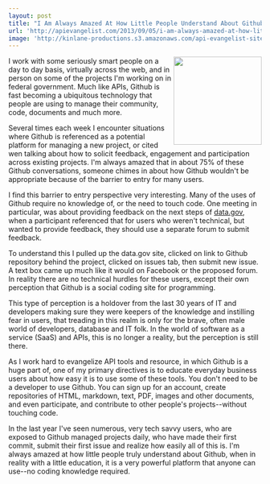 ```yaml
---
layout: post
title: "I Am Always Amazed At How Little People Understand About Github"
url: 'http://apievangelist.com/2013/09/05/i-am-always-amazed-at-how-little-people-understand-about-github/'
image: 'http://kinlane-productions.s3.amazonaws.com/api-evangelist-site/blog/bw-github.jpg'
---
```


<img class="c1" src="https://s3.amazonaws.com/kinlane-productions/bw-icons/bw-github.jpg" alt="" width="175" align="right" />

I work with some seriously smart people on a day to day basis, virtually across the web, and in person on some of the projects I'm working on in federal government. Much like APIs, Github is fast becoming a ubiquitous technology that people are using to manage their community, code, documents and much more.

Several times each week I encounter situations where Github is referenced as a potential platform for managing a new project, or cited wen talking about how to solicit feedback, engagement and participation across existing projects. I'm always amazed that in about 75% of these Github conversations, someone chimes in about how Github wouldn't be appropriate because of the barrier to entry for many users.

I find this barrier to entry perspective very interesting. Many of the uses of Github require no knowledge of, or the need to touch code. One meeting in particular, was about providing feedback on the next steps of [data.gov][1], when a participant referenced that for users who weren't technical, but wanted to provide feedback, they should use a separate forum to submit feedback.

To understand this I pulled up the data.gov site, clicked on link to Github repository behind the project, clicked on issues tab, then submit new issue. A text box came up much like it would on Facebook or the proposed forum. In reality there are no technical hurdles for these users, except their own perception that Github is a social coding site for programming.

This type of perception is a holdover from the last 30 years of IT and developers making sure they were keepers of the knowledge and instilling fear in users, that treading in this realm is only for the brave, often male world of developers, database and IT folk. In the world of software as a service (SaaS) and APIs, this is no longer a reality, but the perception is still there.

As I work hard to evangelize API tools and resource, in which Github is a huge part of, one of my primary directives is to educate everyday business users about how easy it is to use some of these tools. You don't need to be a developer to use Github. You can sign up for an account, create repositories of HTML, markdown, text, PDF, images and other documents, and even participate, and contribute to other people's projects--without touching code.

In the last year I've seen numerous, very tech savvy users, who are exposed to Github managed projects daily, who have made their first commit, submit their first issue and realize how easily all of this is. I'm always amazed at how little people truly understand about Github, when in reality with a little education, it is a very powerful platform that anyone can use--no coding knowledge required.

   [1]: http://data.gov
